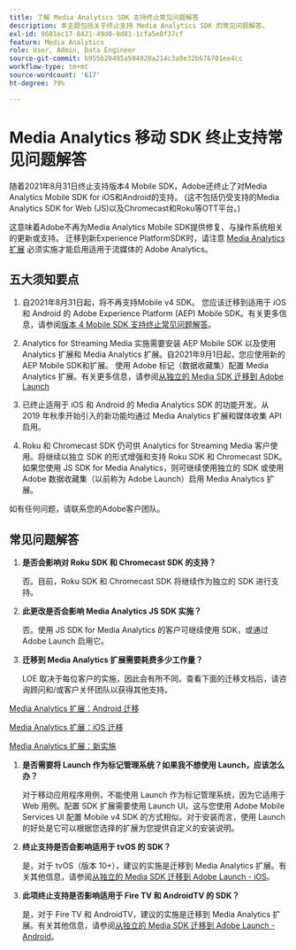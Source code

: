 ```yaml
---
title: 了解 Media Analytics SDK 支持终止常见问题解答
description: 本主题包括关于终止支持 Media Analytics SDK 的常见问题解答。
exl-id: 9601ec17-8421-49d0-9d81-1cfa5e8f37cf
feature: Media Analytics
role: User, Admin, Data Engineer
source-git-commit: b955b20495a504020a214c3a9e32b676701ee4cc
workflow-type: tm+mt
source-wordcount: '617'
ht-degree: 79%

---
```


# Media Analytics 移动 SDK 终止支持常见问题解答

随着2021年8月31日终止支持版本4 Mobile SDK，Adobe还终止了对Media Analytics Mobile SDK for iOS和Android的支持。 (这不包括仍受支持的Media Analytics SDK for Web (JS)以及Chromecast和Roku等OTT平台。)

这意味着Adobe不再为Media Analytics Mobile SDK提供修复、与操作系统相关的更新或支持。 迁移到新Experience PlatformSDK时，请注意 [Media Analytics扩展](https://developer.adobe.com/client-sdks/documentation/adobe-media-analytics/) 必须实施才能启用适用于流媒体的 Adobe Analytics。


## 五大须知要点

1. 自2021年8月31日起，将不再支持Mobile v4 SDK。 您应该迁移到适用于 iOS 和 Android 的 Adobe Experience Platform (AEP) Mobile SDK。有关更多信息，请参阅[版本 4 Mobile SDK 支持终止常见问题解答](https://developer.adobe.com/client-sdks/documentation/v4-end-of-life-faq/)。

1. Analytics for Streaming Media 实施需要安装 AEP Mobile SDK 以及使用 Analytics 扩展和 Media Analytics 扩展。自2021年9月1日起，您应使用新的AEP Mobile SDK和扩展。  使用 Adobe 标记（数据收藏集）配置 Media Analytics 扩展。有关更多信息，请参阅[从独立的 Media SDK 迁移到 Adobe Launch](/help/legacy/sdk-to-launch/sdk-to-launch-migration.md)

1. 已终止适用于 iOS 和 Android 的 Media Analytics SDK 的功能开发。从 2019 年秋季开始引入的新功能均通过 Media Analytics 扩展和媒体收集 API 启用。

1. Roku 和 Chromecast SDK 仍可供 Analytics for Streaming Media 客户使用。将继续以独立 SDK 的形式增强和支持 Roku SDK 和 Chromecast SDK。如果您使用 JS SDK for Media Analytics，则可继续使用独立的 SDK 或使用 Adobe 数据收藏集（以前称为 Adobe Launch）启用 Media Analytics 扩展。

如有任何问题，请联系您的Adobe客户团队。

## 常见问题解答

1. **是否会影响对 Roku SDK 和 Chromecast SDK 的支持？**

   否。目前，Roku SDK 和 Chromecast SDK 将继续作为独立的 SDK 进行支持。
1. **此更改是否会影响 Media Analytics JS SDK 实施？**

   否。使用 JS SDK for Media Analytics 的客户可继续使用 SDK，或通过 Adobe Launch 启用它。

1. **迁移到 Media Analytics 扩展需要耗费多少工作量？**

   LOE 取决于每位客户的实施，因此会有所不同。查看下面的迁移文档后，请咨询顾问和/或客户关怀团队以获得其他支持。

[Media Analytics 扩展：Android 迁移](/help/legacy/sdk-to-launch/sdk-to-launch-migration-platforms/sdk-to-launch-migration-android.md)

[Media Analytics 扩展：iOS 迁移](/help/legacy/sdk-to-launch/sdk-to-launch-migration-platforms/sdk-to-launch-migration-ios.md)

   [Media Analytics 扩展：新实施](https://developer.adobe.com/client-sdks/documentation/adobe-media-analytics/)

1. **是否需要将 Launch 作为标记管理系统？如果我不想使用 Launch，应该怎么办？**

   对于移动应用程序用例，不能使用 Launch 作为标记管理系统，因为它适用于 Web 用例。配置 SDK 扩展需要使用 Launch UI。这与您使用 Adobe Mobile Services UI 配置 Mobile v4 SDK 的方式相似。对于安装而言，使用 Launch 的好处是它可以根据您选择的扩展为您提供自定义的安装说明。

1. **终止支持是否会影响适用于 tvOS 的 SDK？**

   是，对于 tvOS（版本 10+），建议的实施是迁移到 Media Analytics 扩展。有关其他信息，请参阅[从独立的 Media SDK 迁移到 Adobe Launch - iOS](/help/legacy/sdk-to-launch/sdk-to-launch-migration-platforms/sdk-to-launch-migration-ios.md)。

1. **此项终止支持是否影响适用于 Fire TV 和 AndroidTV 的 SDK？**

   是，对于 Fire TV 和 AndroidTV，建议的实施是迁移到 Media Analytics 扩展。有关其他信息，请参阅[从独立的 Media SDK 迁移到 Adobe Launch - Android](/help/legacy/sdk-to-launch/sdk-to-launch-migration-platforms/sdk-to-launch-migration-android.md)。
